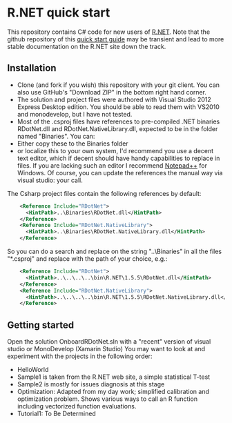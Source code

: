 R.NET quick start
==================

This repository contains C# code for new users of [R.NET](http://rdotnet.codeplex.com). Note that the github repository of this [quick start guide](https://github.com/jmp75/rdotnet-onboarding) may be transient and lead to more stable documentation on the R.NET site down the track.

Installation
-------------

* Clone (and fork if you wish) this repository with your git client. You can also use GitHub's "Download ZIP" in the bottom right hand corner.
* The solution and project files were authored with Visual Studio 2012 Express Desktop edition. You should be able to read them with VS2010 and monodevelop, but I have not tested.
* Most of the .csproj files have references to pre-compiled .NET binaries RDotNet.dll and RDotNet.NativeLibrary.dll, expected to be in the folder named "Binaries". You can:
 * Either copy these to the Binaries folder
 * or localize this to your own system, I'd recommend you use a decent text editor, which if decent should have handy capabilities to replace in files. If you are lacking such an editor I recommend [Notepad++](http://notepad-plus-plus.org) for Windows. Of course, you can update the references the manual way via visual studio: your call.

The Csharp project files contain the following references by default:
```xml
    <Reference Include="RDotNet">
      <HintPath>..\Binaries\RDotNet.dll</HintPath>
    </Reference>
    <Reference Include="RDotNet.NativeLibrary">
      <HintPath>..\Binaries\RDotNet.NativeLibrary.dll</HintPath>
    </Reference>
```

So you can do a search and replace on the string "..\Binaries" in all the files "*.csproj" and replace with the path of your choice, e.g.:
```xml
    <Reference Include="RDotNet">
      <HintPath>..\..\..\..\bin\R.NET\1.5.5\RDotNet.dll</HintPath>
    </Reference>
    <Reference Include="RDotNet.NativeLibrary">
      <HintPath>..\..\..\..\bin\R.NET\1.5.5\RDotNet.NativeLibrary.dll</HintPath>
    </Reference>
```

Getting started
-------------

Open the solution OnboardRDotNet.sln with a "recent" version of visual studio or MonoDevelop (Xamarin Studio)
You may want to look at and experiment with the projects in the following order:
* HelloWorld
* Sample1 is taken from the R.NET web site, a simple statistical T-test
* Sample2 is mostly for issues diagnosis at this stage
* Optimization: Adapted from my day work; simplified calibration and optimization problem. Shows various ways to call an R function including vectorized function evaluations.
* Tutorial1: To Be Determined
